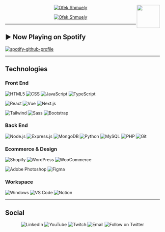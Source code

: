 
<p align="center">
  <a href="https://github.com/ofekshmuely/my-avatar">
    <img src="https://raw.githubusercontent.com/ofekshmuely/ofekshmuely/master/assets/text.png" alt="Ofek Shmuely">
  </a>
  <img align='right' src='https://user-images.githubusercontent.com/5713670/87202985-820dcb80-c2b6-11ea-9f56-7ec461c497c3.gif' width='75'>
</p>
<p align="center">
  <a href="https://github.com/ofekshmuely/my-avatar">
    <img src="https://pbs.twimg.com/profile_banners/876106701895847936/1594601562/1500x500" alt="Ofek Shmuely">
  </a>
</p>

---

## ▶ Now Playing on Spotify

[![spotify-github-profile](https://spotify-github-profile.vercel.app/api/view?uid=5e5ory0hr7zwqtqf89pwpup0j&cover_image=true&theme=novatorem&show_offline=false&bar_color=53b14f&bar_color_cover=false)](https://github.com/kittinan/spotify-github-profile)

---

## Technologies

### Front End

![HTML5](https://img.shields.io/badge/HTML5-E34F26?style=for-the-badge&logo=html5&logoColor=white)
![CSS](https://img.shields.io/badge/CSS3-1572B6?style=for-the-badge&logo=css3&logoColor=white)
![JavaScript](https://img.shields.io/badge/JavaScript-F7DF1E?style=for-the-badge&logo=javascript&logoColor=black)
![TypeScript](https://img.shields.io/badge/TypeScript-007ACC?style=for-the-badge&logo=typescript&logoColor=white)

![React](https://img.shields.io/badge/React-20232A?style=for-the-badge&logo=react&logoColor=61DAFB)
![Vue](https://img.shields.io/badge/Vue.js-35495E?style=for-the-badge&logo=vuedotjs&logoColor=4FC08D)
![Next.js](https://img.shields.io/badge/Next.js-000000?style=for-the-badge&logo=nextdotjs&logoColor=white)

![Tailwind](https://img.shields.io/badge/Tailwind_CSS-38B2AC?style=for-the-badge&logo=tailwind-css&logoColor=white)
![Sass](https://img.shields.io/badge/Sass-CC6699?style=for-the-badge&logo=sass&logoColor=white)
![Bootstrap](https://img.shields.io/badge/Bootstrap-563D7C?style=for-the-badge&logo=bootstrap&logoColor=white)

### Back End

![Node.js](https://img.shields.io/badge/Node.js-339933?style=for-the-badge&logo=nodedotjs&logoColor=white)
![Express.js](https://img.shields.io/badge/Express.js-000000?style=for-the-badge&logo=express&logoColor=white)
![MongoDB](https://img.shields.io/badge/MongoDB-4EA94B?style=for-the-badge&logo=mongodb&logoColor=white)
![Python](https://img.shields.io/badge/Python-14354C?style=for-the-badge&logo=python&logoColor=white)
![MySQL](https://img.shields.io/badge/MySQL-005C84?style=for-the-badge&logo=mysql&logoColor=white)
![PHP](https://img.shields.io/badge/PHP-777BB4?style=for-the-badge&logo=php&logoColor=white)
![Git](https://img.shields.io/badge/Git-E44C30?style=for-the-badge&logo=git&logoColor=white)

### Ecommerce & Design

![Shopify](https://img.shields.io/badge/shopify-8DB543?style=for-the-badge&logo=Shopify&logoColor=white)
![WordPress](https://img.shields.io/badge/Wordpress-21759B?style=for-the-badge&logo=wordpress&logoColor=white)
![WooCommerce](https://img.shields.io/badge/WooCommerce-96588a?style=for-the-badge&logo=woocommerce&logoColor=white)

![Adobe Photoshop](https://img.shields.io/badge/Adobe%20Photoshop-31A8FF?style=for-the-badge&logo=Adobe%20Photoshop&logoColor=black)
![Figma](https://img.shields.io/badge/Figma-F24E1E?style=for-the-badge&logo=figma&logoColor=white)

### Workspace

![Windows](https://img.shields.io/badge/Windows-0078D6?style=for-the-badge&logo=windows&logoColor=white)
![VS Code](https://img.shields.io/badge/VS%20Code-0078D4?style=for-the-badge&logo=visual%20studio%20code&logoColor=white)
![Notion](https://img.shields.io/badge/Notion-000000?style=for-the-badge&logo=notion&logoColor=white)

---

## Social

<p align="center">
  <a href="https://www.linkedin.com/in/ofeks" style="text-decoration:none;"><img src="https://img.shields.io/badge/-Ofek%20Shmuely-blue?style=flat-square&logo=Linkedin&logoColor=white" alt="LinkedIn"></a>
  <a href="https://www.youtube.com/ofek15" style="text-decoration:none;"><img src="https://img.shields.io/badge/-Ofeks-darkred?style=flat-square&logo=youtube&logoColor=white" alt="YouTube"></a>
  <a href="https://www.twitch.tv/ofeks" style="text-decoration:none;"><img src="https://img.shields.io/badge/-Ofeks-6441a5?style=flat-square&logo=Twitch&logoColor=white" alt="Twitch"></a>
  <a href="mailto:hire@ofek.xyz" style="text-decoration:none;"><img src="https://img.shields.io/badge/-hire@ofek.xyz-c14438?style=flat-square&logo=Gmail&logoColor=white" alt="Email"></a>
  <a href="https://twitter.com/intent/follow?screen_name=ofek_shmuely" style="text-decoration:none;"><img src="https://img.shields.io/twitter/follow/ofek_shmuely?style=social&logo=twitter" alt="Follow on Twitter"></a>
</p>
